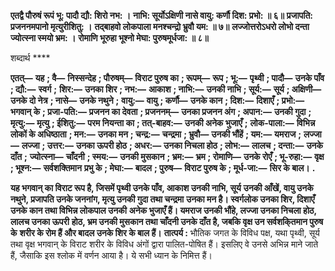 **एतद्वै पौरुषं रूपं भू: पादौ द्यौ: शिरो नभ: ।** **नाभि: सूर्योऽक्षिणी नासे वायु: कर्णौ दिश: प्रभो: ॥ ६॥** **प्रजापति: प्रजननमपानो मृत्युरीशितु: ।** **तद्बाहवो लोकपाला मनश्चन्द्रो भ्रुवौ यम: ॥ ७॥** **लज्जोत्तरोऽधरो लोभो दन्ता ज्योत्स्ना स्मयो भ्रम: ।** **रोमाणि भूरुहा भूश्नो मेघा: पुरुषमूर्धजा: ॥ ८॥** 

शब्दार्थ **** 

**एतत्—** **यह** **; वै—** **निस्सन्देह** **; पौरुषम्—** **विराट पुरुष का** **; रूपम्—** **रूप** **; भू:—** **पृथ्वी** **; पादौ—** **उनके पाँव** **; द्यौ:—** **स्वर्ग** **;** **शिर:—** **उनका शिर** **; नभ:—** **आकाश** **; नाभि:—** **उनकी नाभि** **; सूर्य:—** **सूर्य** **; अक्षिणी—** **उनके दो नेत्र** **; नासे—** **उनके नथुने** **;** **वायु:—** **वायु** **; कर्णौ—** **उनके कान** **; दिश:—** **दिशाएँ** **; प्रभो:—** **भगवान् के** **; प्रजा-पति:—** **प्रजनन का देवता** **; प्रजननम्—** **उनका प्रजनन अंग** **; अपान:—** **उनकी गुदा** **; मृत्यु:—** **मृत्यु** **; ईशितु:—** **परम नियन्ता का** **; तत्-बाहव:—** **उनकी अनेक भुजाएँ** **;** **लोक-पाला:—** **विभिन्न लोकों के अधिष्ठाता** **; मन:—** **उनका मन** **; चन्द्र:—** **चन्द्रमा** **; भ्रुवौ—** **उनकी भौंहें** **; यम:—** **यमराज** **;** **लज्जा—** **लज्जा** **; उत्तर:—** **उनका ऊपरी होठ** **; अधर:—** **उनका निचला होठ** **; लोभ:—** **लालच** **; दन्ता:—** **उनके दाँत** **;** **ज्योत्स्ना—** **चाँदनी** **; स्मय:—** **उनकी मुसकान** **; भ्रम:—** **भ्रम** **; रोमाणि—** **उनके रोएँ** **; भू-रुहा:—** **वृक्ष** **; भूश्न:—** **सर्वशक्तिमान** **प्रभु के** **; मेघा:—** **बादल** **; पुरुष—** **विराट पुरुष के** **; मूर्ध-जा:—** **सिर के बाल।** **.** 

**यह भगवान् का विराट रूप है, जिसमें पृथ्वी उनके पाँव, आकाश उनकी नाभि, सूर्य** **उनकी आँखें, वायु उनके नथुने, प्रजापति उनके जननांग, मृत्यु उनकी गुदा तथा चन्द्रमा** **उनका मन है। स्वर्गलोक उनका शिर, दिशाएँ उनके कान तथा विभिन्न लोकपाल उनकी** **अनेक भुजाएँ हैं। यमराज उनकी भौंहे, लज्जा उनका निचला होठ, लालच उनका ऊपरी** **होठ, भ्रम उनकी मुसकान तथा चाँदनी उनके दाँत है, जबकि वृक्ष उन सर्वशकि्तमान पुरुष के** **शरीर के रोम हैं और बादल उनके शिर के बाल हैं।** **तात्पर्य :** भौतिक जगत के विविध पक्ष, यथा पृथ्वी, सूर्य तथा वृक्ष भगवान् के विराट शरीर के विविध अंगों द्वारा पालित-पोषित हैं। इसलिए वे उनसे अभिन्न माने जाते हैं, जैसाकि इस श्लोक में वर्णन आया है। ये सभी ध्यान के निमित्त हैं।  